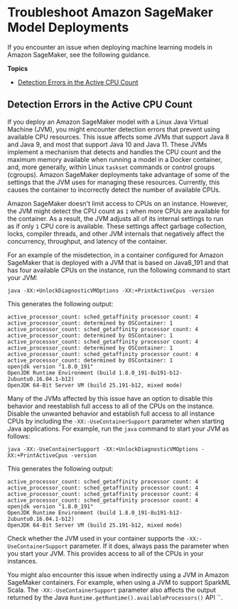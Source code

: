 # Troubleshoot Amazon SageMaker Model Deployments<a name="deploy-model-troubleshoot"></a>

If you encounter an issue when deploying machine learning models in Amazon SageMaker, see the following guidance\.

**Topics**
+ [Detection Errors in the Active CPU Count](#deploy-model-troubleshoot-jvms)

## Detection Errors in the Active CPU Count<a name="deploy-model-troubleshoot-jvms"></a>

If you deploy an Amazon SageMaker model with a Linux Java Virtual Machine \(JVM\), you might encounter detection errors that prevent using available CPU resources\. This issue affects some JVMs that support Java 8 and Java 9, and most that support Java 10 and Java 11\. These JVMs implement a mechanism that detects and handles the CPU count and the maximum memory available when running a model in a Docker container, and, more generally, within Linux `taskset` commands or control groups \(cgroups\)\. Amazon SageMaker deployments take advantage of some of the settings that the JVM uses for managing these resources\. Currently, this causes the container to incorrectly detect the number of available CPUs\. 

Amazon SageMaker doesn't limit access to CPUs on an instance\. However, the JVM might detect the CPU count as `1` when more CPUs are available for the container\. As a result, the JVM adjusts all of its internal settings to run as if only `1` CPU core is available\. These settings affect garbage collection, locks, compiler threads, and other JVM internals that negatively affect the concurrency, throughput, and latency of the container\.

For an example of the misdetection, in a container configured for Amazon SageMaker that is deployed with a JVM that is based on Java8\_191 and that has four available CPUs on the instance, run the following command to start your JVM:

```
java -XX:+UnlockDiagnosticVMOptions -XX:+PrintActiveCpus -version
```

This generates the following output:

```
active_processor_count: sched_getaffinity processor count: 4
active_processor_count: determined by OSContainer: 1
active_processor_count: sched_getaffinity processor count: 4
active_processor_count: determined by OSContainer: 1
active_processor_count: sched_getaffinity processor count: 4
active_processor_count: determined by OSContainer: 1
active_processor_count: sched_getaffinity processor count: 4
active_processor_count: determined by OSContainer: 1
openjdk version "1.8.0_191"
OpenJDK Runtime Environment (build 1.8.0_191-8u191-b12-2ubuntu0.16.04.1-b12)
OpenJDK 64-Bit Server VM (build 25.191-b12, mixed mode)
```

Many of the JVMs affected by this issue have an option to disable this behavior and reestablish full access to all of the CPUs on the instance\. Disable the unwanted behavior and establish full access to all instance CPUs by including the `-XX:-UseContainerSupport` parameter when starting Java applications\. For example, run the `java` command to start your JVM as follows:

```
java -XX:-UseContainerSupport -XX:+UnlockDiagnosticVMOptions -XX:+PrintActiveCpus -version
```

This generates the following output:

```
active_processor_count: sched_getaffinity processor count: 4
active_processor_count: sched_getaffinity processor count: 4
active_processor_count: sched_getaffinity processor count: 4
active_processor_count: sched_getaffinity processor count: 4
openjdk version "1.8.0_191"
OpenJDK Runtime Environment (build 1.8.0_191-8u191-b12-2ubuntu0.16.04.1-b12)
OpenJDK 64-Bit Server VM (build 25.191-b12, mixed mode)
```

Check whether the JVM used in your container supports the `-XX:-UseContainerSupport` parameter\. If it does, always pass the parameter when you start your JVM\. This provides access to all of the CPUs in your instances\. 

You might also encounter this issue when indirectly using a JVM in Amazon SageMaker containers\. For example, when using a JVM to support SparkML Scala\. The `-XX:-UseContainerSupport` parameter also affects the output returned by the Java `Runtime.getRuntime().availableProcessors()` API ``\. 